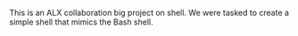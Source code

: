 This is an ALX collaboration big project on shell. We were tasked to create a simple shell that mimics the Bash shell.
